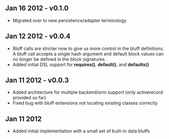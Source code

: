 ## Jan 16 2012 - v0.1.0

* Migrated over to new persistence/adapter terminology

## Jan 12 2012 - v0.0.4

* Bluff calls are stricter now to give us more control in the bluff definitions. A bluff call accepts a single hash argument and default block values can no longer be defined in the block signatures.
* Added initial DSL support for **requires()**, **default()**, and **defaults()**

## Jan 11 2012 - v0.0.3

* Added architecture for multiple backend/orm support (only activerecord provided so far)
* Fixed bug with bluff extensions not locating existing classes correctly

## Jan 11 2012

* Added initial implementation with a small set of built-in data bluffs
